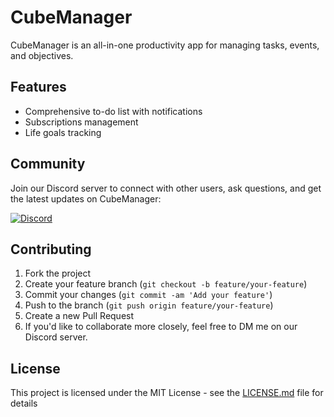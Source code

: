 # CubeManager

CubeManager is an all-in-one productivity app for managing tasks, events, and objectives.

## Features

- Comprehensive to-do list with notifications
- Subscriptions management
- Life goals tracking

## Community

Join our Discord server to connect with other users, ask questions, and get the latest updates on CubeManager:

[![Discord](https://img.shields.io/discord/1103857638481084488?label=Join%20our%20Discord&logo=discord&logoColor=white&style=for-the-badge)](https://discord.gg/7t4MQFKjUM)

## Contributing

1. Fork the project
2. Create your feature branch (`git checkout -b feature/your-feature`)
3. Commit your changes (`git commit -am 'Add your feature'`)
4. Push to the branch (`git push origin feature/your-feature`)
5. Create a new Pull Request
6. If you'd like to collaborate more closely, feel free to DM me on our Discord server.

## License

This project is licensed under the MIT License - see the [LICENSE.md](LICENSE.md) file for details

